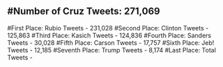 #Number of Cruz Tweets: 271,069
---
#First Place: Rubio Tweets - 231,028
#Second Place: Clinton Tweets - 125,863
#Third Place: Kasich Tweets - 124,836
#Fourth Place: Sanders Tweets - 30,028
#Fifth Place: Carson Tweets - 17,757
#Sixth Place: Jeb! Tweets - 12,185
#Seventh Place: Trump Tweets - 8,174
#Last Place: Total Tweets -  
